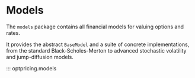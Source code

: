 # Models

The `models` package contains all financial models for valuing options and rates.

It provides the abstract `BaseModel` and a suite of concrete implementations,
from the standard Black-Scholes-Merton to advanced stochastic volatility
and jump-diffusion models.

::: optpricing.models
